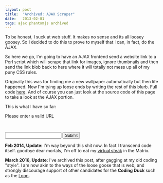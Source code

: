 ```yaml
---
layout: post
title:  "Archived: AJAX Scraper"
date:   2013-02-01
tags: ajax phantomjs archived
---
```

<script>
function getWallpaper(frm)
{
	var str=frm.inputBox.value;
	if (str.length==0)
	{
		document.getElementById('outputBox').innerHTML = "Blank ain't no website I ever heard of! Do they speak hypertext in Blank!?";
		return;
	}
	if (window.XMLHttpRequest){ // code for IE7+, Firefox, Chrome, Opera, Safari
		xmlhttp = new XMLHttpRequest();
	}
	else{ // code for IE6, IE5
		xmlhttp = new ActiveXObject("Microsoft.XMLHTTP");
	}
	document.getElementById('outputBox').innerHTML = "AJAX send!";
	xmlhttp.onreadystatechange = function(){
		if (xmlhttp.readyState==4 && xmlhttp.status==200){
			document.getElementById('outputBox').innerHTML = xmlhttp.responseText;
		}
	}
	xmlhttp.open("GET", "wallpaper.pl?url="+str,true);
	xmlhttp.send();
}
</script>

To be honest, I suck at web stuff. It makes no sense and its all loosey goosey. So
I decided to do this to prove to myself that I can, in fact, do the AJAX.

So here we go, I'm going to have an AJAX frontend send a website link to a Perl script
which will scrape that link for images, ignore thumbnails and then send the link blob
back to here where it will totally not mess up all of my puny CSS rules.

Originally this was for finding me a new wallpaper automatically but then life happened. Now
I'm tying up loose ends by writing the rest of this blurb. Full code <a href="wallpaper.txt">here</a>.
And of course you can just look at the source code of this page to take a look at the AJAX portion.

This is what I have so far:

<form name="demo">
	<p id="demo_title">Please enter a valid URL</p><br/>
	<p>
		<input name="inputBox"></input>
		<button type="button" name="submit_button" onclick="getWallpaper(this.form)">Submit</Button><br/>
		<span id="outputBox"></span>
	</p>
</form>

<b>Feb 2014, Update</b>: I'm way beyond this shit now. In fact I transcend code itself. goodbye dear mortals, I'm off to eat my [virtual steak](https://www.youtube.com/watch?v=TO-LFVHpA4s) in the Matrix.

<b>March 2016, Update</b>: I've archived this post, after gagging at my old coding "style". I am now akin to the ways of the loose goose that is web, and strongly discourage support of other candidates for the <b>Coding Duck</b> such as the [Loon](https://www.youtube.com/watch?v=O6Ahd91Pv7E).
